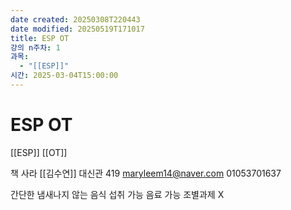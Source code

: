 ```yaml
---
date created: 20250308T220443
date modified: 20250519T171017
title: ESP OT
강의 n주차: 1
과목:
  - "[[ESP]]"
시간: 2025-03-04T15:00:00
---
```


# ESP OT

[[ESP]] [[OT]]

책 사라
[[김수연]] 대신관 419 maryleem14@naver.com 01053701637

간단한 냄새나지 않는 음식 섭취 가능
음료 가능
조별과제 X
